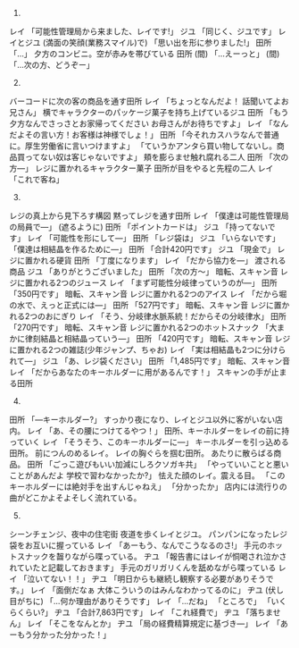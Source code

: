 1.
レイ
「可能性管理局から来ました、レイです!」
ジユ
「同じく、ジユです」
レイとジユ
(満面の笑顔(業務スマイル)で)
「思い出を形に参りました!」
田所
「…」
夕方のコンビニ。空が赤みを帯びている
田所
(間)
「…えーっと」
(間)
「…次の方、どうぞー」

2.
バーコードに次の客の商品を通す田所
レイ
「ちょっとなんだよ！ 話聞いてよお兄さん」
横でキャラクターのパッケージ菓子を持ち上げているジユ
田所
「もう夕方なんでさっさとお家帰ってください お母さんがお待ちですよ」
レイ
「なんだよその言い方！お客様は神様でしょ！」
田所
「今それカスハラなんで普通に。厚生労働省に言いつけますよ」
「ていうかアンタら買い物してないし。商品買ってない奴は客じゃないですよ」
頬を膨らませ触れ腐れる二人
田所
「次の方―」
レジに置かれるキャラクター菓子
田所が目をやると先程の二人
レイ
「これで客ね」

3.
レジの真上から見下ろす構図
黙ってレジを通す田所
レイ
「僕達は可能性管理局の局員で―」
(遮るように)
田所
「ポイントカードは」
ジユ
「持ってないです」
レイ
「可能性を形にして―」
田所
「レジ袋は」
ジユ
「いらないです」
「僕達は相結晶を作るために―」
田所
「合計420円です」
ジユ
「現金で」
レジに置かれる硬貨
田所
「丁度になります」
レイ
「だから協力を―」
渡される商品
ジユ
「ありがとうございました」
田所
「次の方〜」
暗転、スキャン音
レジに置かれる2つのジュース
レイ
「まず可能性分岐律っていうのが―」
田所
「350円です」
暗転、スキャン音
レジに置かれる2つのアイス
レイ
「だから堀の水で、えっと正式には―」
田所
「527円です」
暗転、スキャン音
レジに置かれる2つのおにぎり
レイ
「そう、分岐律水脈系統！だからその分岐律水」
田所
「270円です」
暗転、スキャン音
レジに置かれる2つのホットスナック
「大まかに律刻結晶と相結晶っていう―」
田所
「420円です」
暗転、スキャン音
レジに置かれる2つの雑誌(少年ジャンプ、ちゃお)
レイ
「実は相結晶も2つに分けられて―」
ジユ
「あ、レジ袋ください」
田所
「1,485円です」
暗転、スキャン音
レイ
「だからあなたのキーホルダーに用があるんです！」
スキャンの手が止まる田所

4.
田所
「―キーホルダー?」
すっかり夜になり、レイとジユ以外に客がいない店内。
レイ
「あ、その腰につけてるやつ！」
田所、キーホルダーをレイの前に持っていく
レイ
「そうそう、このキーホルダーに―」
キーホルダーを引っ込める田所。
前につんのめるレイ。
レイの胸ぐらを掴む田所。
あたりに散らばる商品。
田所
「ごっこ遊びもいい加減にしろクソガキ共」
「やっていいことと悪いことがあんだよ 学校で習わなかったか?」
怯えた顔のレイ。震える目。
「このキーホルダーには絶対手を出すんじゃねえ」
「分かったか」
店内には流行りの曲がどこかよそよそしく流れている。

5.
シーンチェンジ、夜中の住宅街
夜道を歩くレイとジユ。
パンパンになったレジ袋をお互いに握っている
レイ
「あーもう、なんでこうなるのさ!」
手元のホットスナックを齧りながら喋っている。
ヂユ
「報告書にはレイが恫喝され泣かされていたと記載しておきます」
手元のガリガリくんを舐めながら喋っている
レイ
「泣いてない！！」
ヂユ
「明日からも継続し観察する必要がありそうです。」
レイ
「面倒だなぁ 大体こういうのはみんなわかってるのに」
ヂユ
(伏し目がちに)
「...何か理由がありそうです」
レイ
「...だね」
「ところで」
「いくらくらい?」
ヂユ
「合計7,863円です」
レイ
「これ経費で」
ヂユ
「落ちません」
レイ
「そこをなんとか」
ヂユ
「局の経費精算規定に基づき―」
レイ
「あーもう分かった分かった！」